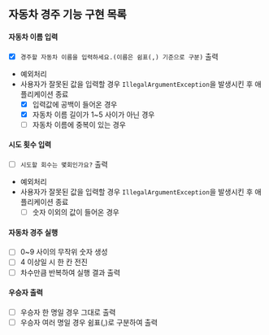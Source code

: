 ## 자동차 경주 기능 구현 목록

#### 자동차 이름 입력
- [x] `경주할 자동차 이름을 입력하세요.(이름은 쉼표(,) 기준으로 구분)` 출력
- 예외처리
- 사용자가 잘못된 값을 입력할 경우 `IllegalArgumentException`을 발생시킨 후 애플리케이션 종료
  - [x] 입력값에 공백이 들어온 경우
  - [x] 자동차 이름 길이가 1~5 사이가 아닌 경우
  - [ ] 자동차 이름에 중복이 있는 경우

#### 시도 횟수 입력
- [ ] `시도할 회수는 몇회인가요?` 출력
- 예외처리
- 사용자가 잘못된 값을 입력할 경우 `IllegalArgumentException`을 발생시킨 후 애플리케이션 종료
  - [ ] 숫자 이외의 값이 들어온 경우

#### 자동차 경주 실행
- [ ] 0~9 사이의 무작위 숫자 생성
- [ ] 4 이상일 시 한 칸 전진
- [ ] 차수만큼 반복하여 실행 결과 출력

#### 우승자 출력
- [ ] 우승자 한 명일 경우 그대로 출력
- [ ] 우승자 여러 명일 경우 쉼표(,)로 구분하여 출력